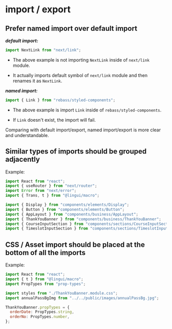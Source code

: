 # import / export

## Prefer named import over default import

**_default import:_**

```js
import NextLink from "next/link";
```

- The above example is not importing `NextLink` inside of `next/link` module.

- It actually imports default symbol of `next/link` module and then renames it as `NextLink`.

**_named import:_**

```js
import { Link } from "rebass/styled-components";
```

- The above example is import `Link` inside of `rebass/styled-components`.

- If `Link` doesn't exist, the import will fail.

Comparing with default import/export, named import/export is more clear and understandable.

## Similar types of imports should be grouped adjacently

Example:

```js
import React from "react";
import { useRouter } from "next/router";
import Error from "next/error";
import { Trans, t } from "@lingui/macro";

import { Display } from "components/elements/Display";
import { Button } from "components/elements/Button";
import { AppLayout } from "components/business/AppLayout";
import { ThankYouBanner } from "components/business/ThankYouBanner";
import { CourseInputSection } from "components/sections/CourseInputSection";
import { TimeslotInputSection } from "components/sections/TimeslotInputSection";
```

## CSS / Asset import should be placed at the bottom of all the imports

Example:

```js
import React from "react";
import { t } from "@lingui/macro";
import PropTypes from "prop-types";

import styles from "./ThankYouBanner.module.css";
import annualPassBgImg from "../../public/images/annualPassBg.jpg";

ThankYouBanner.propTypes = {
  orderDate: PropTypes.string,
  orderNo: PropTypes.number,
};
```
